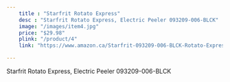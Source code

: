 ```yaml
---
    title : "Starfrit Rotato Express"
    desc : "Starfrit Rotato Express, Electric Peeler 093209-006-BLCK"
    image: "/images/item4.jpg"
    price: "$29.98"
    plink: "/product/4"
    link: "https://www.amazon.ca/Starfrit-093209-006-BLCK-Rotato-Express-Electric-Peeler/dp/B000X9EPT0/ref=sr_1_12?gclid=Cj0KCQjwr4eYBhDrARIsANPywCiZk3UKPM6p3wy3o0QGdMRNIZjc-IZhscUmgLlB6iFkoLaRyRiFW8gaArFiEALw_wcB&hvadid=596079514466&hvdev=c&hvlocphy=9001314&hvnetw=g&hvqmt=e&hvrand=14636581063635512960&hvtargid=kwd-301827503455&hydadcr=21260_13355336&keywords=cool+cooking+gadgets&qid=1661196548&sr=8-12"

---
```


Starfrit Rotato Express, Electric Peeler 093209-006-BLCK